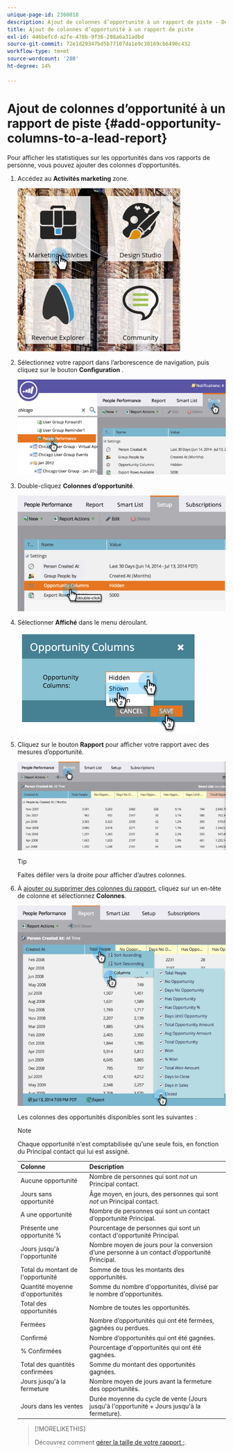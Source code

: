 ```yaml
---
unique-page-id: 2360018
description: Ajout de colonnes d’opportunité à un rapport de piste - Documents Marketo - Documentation du produit
title: Ajout de colonnes d’opportunité à un rapport de piste
exl-id: 446befcd-a2fe-478b-9f36-288a6a31adbd
source-git-commit: 72e1d29347bd5b77107da1e9c30169cb6490c432
workflow-type: tm+mt
source-wordcount: '280'
ht-degree: 14%

---
```


# Ajout de colonnes d’opportunité à un rapport de piste {#add-opportunity-columns-to-a-lead-report}

Pour afficher les statistiques sur les opportunités dans vos rapports de personne, vous pouvez ajouter des colonnes d’opportunités.

1. Accédez au **Activités marketing** zone.

   ![](assets/ma.png)

1. Sélectionnez votre rapport dans l’arborescence de navigation, puis cliquez sur le bouton **Configuration** .

   ![](assets/two.png)

1. Double-cliquez **Colonnes d’opportunité**.

   ![](assets/three.png)

1. Sélectionner **Affiché** dans le menu déroulant.

   ![](assets/image2014-9-16-12-3a50-3a33.png)

1. Cliquez sur le bouton **Rapport** pour afficher votre rapport avec des mesures d’opportunité.

   ![](assets/five.png)

   >[!TIP]
   >
   >Faites défiler vers la droite pour afficher d’autres colonnes.

1. À [ajouter ou supprimer des colonnes du rapport](/help/marketo/product-docs/reporting/basic-reporting/editing-reports/select-report-columns.md), cliquez sur un en-tête de colonne et sélectionnez **Colonnes**.

   ![](assets/six.png)

   Les colonnes des opportunités disponibles sont les suivantes :

   >[!NOTE]
   >
   >Chaque opportunité n&#39;est comptabilisée qu&#39;une seule fois, en fonction du Principal contact qui lui est assigné.

   | Colonne | Description |
   |---|---|
   | Aucune opportunité | Nombre de personnes qui sont *not* un Principal contact. |
   | Jours sans opportunité | Âge moyen, en jours, des personnes qui sont *not* un Principal contact. |
   | A une opportunité | Nombre de personnes qui sont un contact d’opportunité Principal. |
   | Présente une opportunité % | Pourcentage de personnes qui sont un contact d&#39;opportunité Principal. |
   | Jours jusqu&#39;à l&#39;opportunité | Nombre moyen de jours pour la conversion d’une personne à un contact d’opportunité Principal. |
   | Total du montant de l&#39;opportunité | Somme de tous les montants des opportunités. |
   | Quantité moyenne d&#39;opportunités | Somme du nombre d&#39;opportunités, divisé par le nombre d&#39;opportunités. |
   | Total des opportunités | Nombre de toutes les opportunités. |
   | Fermées | Nombre d’opportunités qui ont été fermées, gagnées ou perdues. |
   | Confirmé | Nombre d’opportunités qui ont été gagnées. |
   | % Confirmées | Pourcentage d&#39;opportunités qui ont été gagnées. |
   | Total des quantités confirmées | Somme du montant des opportunités gagnées. |
   | Jours jusqu&#39;à la fermeture | Nombre moyen de jours avant la fermeture des opportunités. |
   | Jours dans les ventes | Durée moyenne du cycle de vente (Jours jusqu&#39;à l&#39;opportunité + Jours jusqu&#39;à la fermeture). |

   >[!MORELIKETHIS]
   >
   >Découvrez comment [gérer la taille de votre rapport ;](/help/marketo/product-docs/reporting/basic-reporting/editing-reports/configure-report-size.md).

